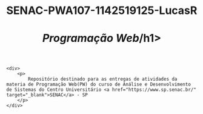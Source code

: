 # SENAC-PWA107-1142519125-LucasR
<!DOCTYPE html>
<html lang="en">
<head>
    <meta charset="UTF-8">
    <meta http-equiv="X-UA-Compatible" content="IE=edge">
    <meta name="viewport" content="width=device-width, initial-scale=1.0">
<html>
    <header>
        <h1 align = "center"><em>Programação Web</em>/h1>
    </header>

    <div>
        <p>
            Repositório destinado para as entregas de atividades da materia de Programação Web(PW) do curso de Análise e Desenvolvimento de Sistemas do Centro Universitário <a href="https://www.sp.senac.br/" target="_blank">SENAC</a> - SP 
        </p>
    </div>

</html>
